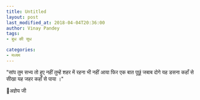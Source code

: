 ```yaml
---
title: Untitled
layout: post
last_modified_at: 2018-04-04T20:36:00
author: Vinay Pandey
tags:
- बुध की सुध

categories:
- मध्यम
---
```

"सांप
तुम सभ्य तो हुए नहीं 
तुम्हें शहर में रहना भी नहीं आया
फिर एक बात पूछूं
जबाब दोगे
यह डसना कहाँ से सीखा
यह जहर कहाँ से पाया ।"


🌷अज्ञेय जी


